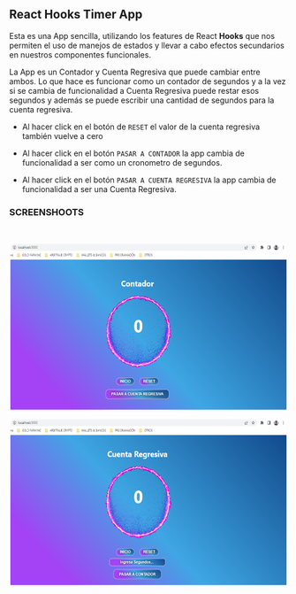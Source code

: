 ## React Hooks Timer App

Esta es una App sencilla, utilizando los features de React __Hooks__ que nos permiten el uso de manejos de estados y llevar a cabo efectos secundarios en nuestros componentes funcionales.

La App es un Contador y Cuenta Regresiva que puede cambiar entre ambos.
Lo que hace es funcionar como un contador de segundos y a la vez si se cambia de funcionalidad a Cuenta Regresiva puede restar esos segundos y además se puede escribir una cantidad de segundos para la cuenta regresiva.

* Al hacer click en el botón de `RESET` el valor de la cuenta regresiva también vuelve a cero

* Al hacer click en el botón `PASAR A CONTADOR` la app cambia de funcionalidad a ser como un cronometro de segundos.

* Al hacer click en el botón `PASAR A CUENTA REGRESIVA` la app cambia de funcionalidad a ser una Cuenta Regresiva.

### SCREENSHOOTS
<br /> 
<p align="center">
 <img height= "300" width="500" alt="not found" src="./main/src/assets/countdown1.png" />  
</p>

<p align="center">
 <img height= "300" width="500" alt="not found" src="./main/src/assets/countdown2.png" />  
</p>
